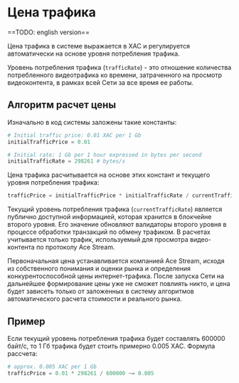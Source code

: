 # Цена трафика

==TODO: english version==

Цена трафика в системе выражается в XAC и регулируется автоматически на основе уровня потребления трафика.

Уровень потребления трафика (`trafficRate`) - это отношение количества потребленного видеотрафика ко времени, затраченного на просмотр видеоконтента, в рамках всей Сети за все время ее работы.


## Алгоритм расчет цены

Изначально в код системы заложены такие константы:

```python
# Initial traffic price: 0.01 XAC per 1 Gb
initialTrafficPrice = 0.01

# Initial rate: 1 Gb per 1 hour expressed in bytes per second
initialTrafficRate = 298261 # bytes/s
```

Цена трафика расчитывается на основе этих констант и текущего уровня потребления трафика:

```python
trafficPrice = initialTrafficPrice * initialTrafficRate / currentTrafficRate
```

Текущий уровень потребления трафика (`currentTrafficRate`) является публично доступной информацией, которая хранится в блокчейне второго уровня.
Его значение обновляют валидаторы второго уровня в процессе обработки транзакций по обмену трафиком.
В расчетах учитывается только трафик, используемый для просмотра видео-контента по протоколу Ace Stream.

Первоначальная цена устанавливается компанией Ace Stream, исходя из собственного понимания и оценки рынка и определения конкурентоспособной цены интернет-трафика. После запуска Сети на дальнейшее формирование цены уже не сможет повлиять никто, и цена будет зависеть только от заложенных в систему алгоритмов автоматического расчета стоимости и реального рынка.


## Пример

Если текущий уровень потребления трафика будет составлять 600000 байт/с, то 1 Гб трафика будет стоить примерно 0.005 XAC. Формула рассчета:

```python
# approx. 0.005 XAC per 1 Gb
trafficPrice = 0.01 * 298261 / 600000 ~= 0.005
```